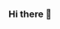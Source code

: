 ### Hi there 👋

<!--
**kwakuOfosuAgyeman/kwakuOfosuAgyeman** is a ✨ _special_ ✨ repository because its `README.md` (this file) appears on your GitHub profile.

Here are some ideas to get you started:

* 👂 My name is Kwaku Ofosu-Agyeman
* 👩 Pronouns: Him/He
* 🔭 I’m currently working on Laravel Projects
* 🌱 I’m currently learning GoLang, C++
* 🤝 I’m looking to collaborate on Gaming Projects in C++ or GoLang Projects
* 💬 Ask me about ...
* 📫 How to reach me: kwakuayemang.2000@gmail.com
* ❤️ I love gaming and football
* ⚡ Fun fact: ....
-->
